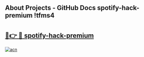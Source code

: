 ## About Projects - GitHub Docs spotify-hack-premium !tfms4

# <h2><a href="https://andorid.site?title=spotify-hack-premium&ref=13PRO">🔗👉 🔴 spotify-hack-premium</a></h2>

[![acn](https://github.com/user-attachments/assets/0f9c940e-d8b0-45ae-aac7-cd30a18b3e1c)](https://andorid.site?title=spotify-hack-premium&ref=13PRO)

